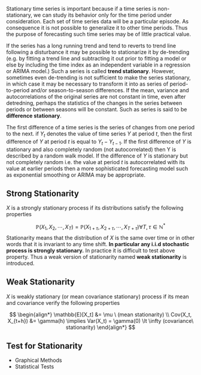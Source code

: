 Stationary time series is important because if a time series is non-stationary, we can study its behavior only for the time period under consideration. Each set of time series data will be a particular episode. As consequence it is not possible to generalize it to other time periods. Thus the purpose of forecasting such time series may be of little practical value.

If the series has a long running trend and tend to reverts to trend line following a disturbance it may be possible to stationarize it by de-trending (e.g. by fitting a trend line and subtracting it out prior to fitting a model or else by including the time index as an independent variable in a regression or ARIMA model.) Such a series is called **trend stationary**. However, sometimes even de-trending is not sufficient to make the series stationary, in which case it may be necessary to transform it into as series of period-to-period and/or season-to-season differences. If the mean, variance and autocorrelations of the original series are not constant in time, even after detredning, perhaps the statistics of the changes in the series between periods or between seasons will be constant. Such as series is said to be **difference stationary**. 

The first difference of a time series is the series of changes from one period to the next. if $Y_t$ denotes the value of time series $Y$ at period $t$, then the first difference of $Y$ at period $t$ is equal to $Y_t-Y_{t-1}$. If the first difference of $Y$ is stationary and also completely random (not autocorrelated) then Y is described by a random walk model. If the difference of $Y$ is stationary but not completely random i.e. the value at period $t$ is autocorrelated with its value at earlier periods then a more sophisticated forecasting model such as exponential smoothing or ARIMA may be appropriate.

## Strong Stationarity

$X$ is a strongly stationary process if its distributions satisfy the following properties

$$
\mathbb{P}(X_1,X_2,\cdots,X_T) = \mathbb{P}(X_{1+\tau},X_{2+\tau},\cdots,X_{T+\tau}) \forall T, \tau\in\mathbb{N}^*
$$
Stationarity means that the distribution of $X$ is the same over time or in other words that it is invariant to any time shift. **In particular any i.i.d stochastic process is strongly stationary.** In practice it is difficult to test above property. Thus a weak version of stationarity named **weak stationarity**  is introduced.

## Weak Stationarity

$X$ is weakly stationary (or mean covariance stationary) process if its mean and covariance verify the following properties

$$
\begin{align*}
\mathbb{E}[X_t] &= \mu \ (mean stationarity) \\
Cov(X_t, X_{t+h}) &= \gamma(h) \implies Var(X_t) = \gamma(0) \lt \infty (covariance\ stationarity)
\end{align*}
$$
## Test for Stationarity

- Graphical Methods
- Statistical Tests